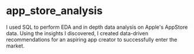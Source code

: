 # app_store_analysis
I used SQL to perform EDA and in depth data analysis on Apple's AppStore data. Using the insights I discovered, I created data-driven recommendations for an aspiring app creator to successfully enter the market.
